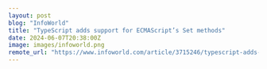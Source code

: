 ```yaml
---
layout: post
blog: "InfoWorld"
title: "TypeScript adds support for ECMAScript’s Set methods"
date: 2024-06-07T20:38:00Z
image: images/infoworld.png
remote_url: "https://www.infoworld.com/article/3715246/typescript-adds-support-for-ecmascripts-set-methods.html#tk.rss_applicationdevelopment"
---
```

